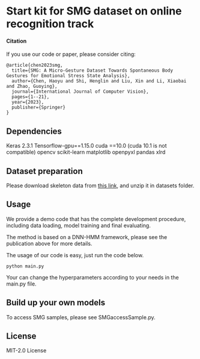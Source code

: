 # Start kit for SMG dataset on online recognition track

#### Citation

If you use our code or paper, please consider citing:
```
@article{chen2023smg,
  title={SMG: A Micro-Gesture Dataset Towards Spontaneous Body Gestures for Emotional Stress State Analysis},
  author={Chen, Haoyu and Shi, Henglin and Liu, Xin and Li, Xiaobai and Zhao, Guoying},
  journal={International Journal of Computer Vision},
  pages={1--21},
  year={2023},
  publisher={Springer}
}
```


## Dependencies
Keras 2.3.1
Tensorflow-gpu==1.15.0
cuda ==10.0 (cuda 10.1 is not compatible)
opencv
scikit-learn
matplotlib
openpyxl
pandas
xlrd


## Dataset preparation
Please download skeleton data from [this link](https://arxiv.org/pdf/2103.06541.pdf), and unzip it in datasets folder.

## Usage
We provide a demo code that has the complete development procedure, including data loading, model training and final evaluating.

The method is based on a DNN-HMM framework, please see the publication above for more details.

The usage of our code is easy, just run the code below.

```
python main.py
```

Your can change the hyperparameters according to your needs in the main.py file.


## Build up your own models

To access SMG samples, please see SMGaccessSample.py.



## License
MIT-2.0 License

